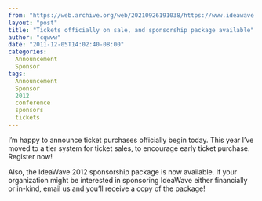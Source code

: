 ```yaml
---
from: "https://web.archive.org/web/20210926191038/https://www.ideawave.ca/tickets-officially-on-sale-and-sponsorship-package-available/"
layout: "post"
title: "Tickets officially on sale, and sponsorship package available"
author: "cqwww"
date: "2011-12-05T14:02:40-08:00"
categories:
  Announcement
  Sponsor
tags: 
  Announcement
  Sponsor
  2012
  conference
  sponsors
  tickets
---
```


I’m happy to announce ticket purchases officially begin today. This year I’ve moved to a tier system for ticket sales, to encourage early ticket purchase.  Register now!

Also, the IdeaWave 2012 sponsorship package is now available. If your organization might be interested in sponsoring IdeaWave either financially or in-kind, email us and you’ll receive a copy of the package!
